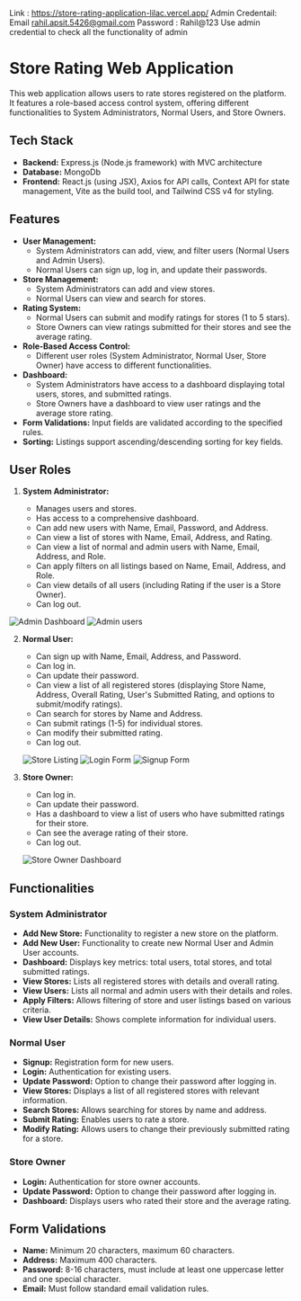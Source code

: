 Link : https://store-rating-application-lilac.vercel.app/
Admin Credentail: Email rahil.apsit.5426@gmail.com Password : Rahil@123 Use admin credential to check all the functionality of admin 
# Store Rating Web Application

This web application allows users to rate stores registered on the platform. It features a role-based access control system, offering different functionalities to System Administrators, Normal Users, and Store Owners.

## Tech Stack

- **Backend:** Express.js (Node.js framework) with MVC architecture
- **Database:** MongoDb
- **Frontend:** React.js (using JSX), Axios for API calls, Context API for state management, Vite as the build tool, and Tailwind CSS v4 for styling.

## Features

- **User Management:**
  - System Administrators can add, view, and filter users (Normal Users and Admin Users).
  - Normal Users can sign up, log in, and update their passwords.
- **Store Management:**
  - System Administrators can add and view stores.
  - Normal Users can view and search for stores.
- **Rating System:**
  - Normal Users can submit and modify ratings for stores (1 to 5 stars).
  - Store Owners can view ratings submitted for their stores and see the average rating.
- **Role-Based Access Control:**
  - Different user roles (System Administrator, Normal User, Store Owner) have access to different functionalities.
- **Dashboard:**
  - System Administrators have access to a dashboard displaying total users, stores, and submitted ratings.
  - Store Owners have a dashboard to view user ratings and the average store rating.
- **Form Validations:** Input fields are validated according to the specified rules.
- **Sorting:** Listings support ascending/descending sorting for key fields.

## User Roles

1.  **System Administrator:**

    - Manages users and stores.
    - Has access to a comprehensive dashboard.
    - Can add new users with Name, Email, Password, and Address.
    - Can view a list of stores with Name, Email, Address, and Rating.
    - Can view a list of normal and admin users with Name, Email, Address, and Role.
    - Can apply filters on all listings based on Name, Email, Address, and Role.
    - Can view details of all users (including Rating if the user is a Store Owner).
    - Can log out.

![Admin Dashboard](./images/AdminDahsboard.png)
![Admin users](./images/userlist.png)

2.  **Normal User:**

    - Can sign up with Name, Email, Address, and Password.
    - Can log in.
    - Can update their password.
    - Can view a list of all registered stores (displaying Store Name, Address, Overall Rating, User's Submitted Rating, and options to submit/modify ratings).
    - Can search for stores by Name and Address.
    - Can submit ratings (1-5) for individual stores.
    - Can modify their submitted rating.
    - Can log out.

    ![Store Listing](./images/userlist.png)
    ![Login Form](./images/image.png)
    ![Signup Form](./images/Signup.png)

3.  **Store Owner:**

    - Can log in.
    - Can update their password.
    - Has a dashboard to view a list of users who have submitted ratings for their store.
    - Can see the average rating of their store.
    - Can log out.

    ![Store Owner Dashboard](./images/Stores.png)

## Functionalities

### System Administrator

- **Add New Store:** Functionality to register a new store on the platform.
- **Add New User:** Functionality to create new Normal User and Admin User accounts.
- **Dashboard:** Displays key metrics: total users, total stores, and total submitted ratings.
- **View Stores:** Lists all registered stores with details and overall rating.
- **View Users:** Lists all normal and admin users with their details and roles.
- **Apply Filters:** Allows filtering of store and user listings based on various criteria.
- **View User Details:** Shows complete information for individual users.

### Normal User

- **Signup:** Registration form for new users.
- **Login:** Authentication for existing users.
- **Update Password:** Option to change their password after logging in.
- **View Stores:** Displays a list of all registered stores with relevant information.
- **Search Stores:** Allows searching for stores by name and address.
- **Submit Rating:** Enables users to rate a store.
- **Modify Rating:** Allows users to change their previously submitted rating for a store.

### Store Owner

- **Login:** Authentication for store owner accounts.
- **Update Password:** Option to change their password after logging in.
- **Dashboard:** Displays users who rated their store and the average rating.

## Form Validations

- **Name:** Minimum 20 characters, maximum 60 characters.
- **Address:** Maximum 400 characters.
- **Password:** 8-16 characters, must include at least one uppercase letter and one special character.
- **Email:** Must follow standard email validation rules.
